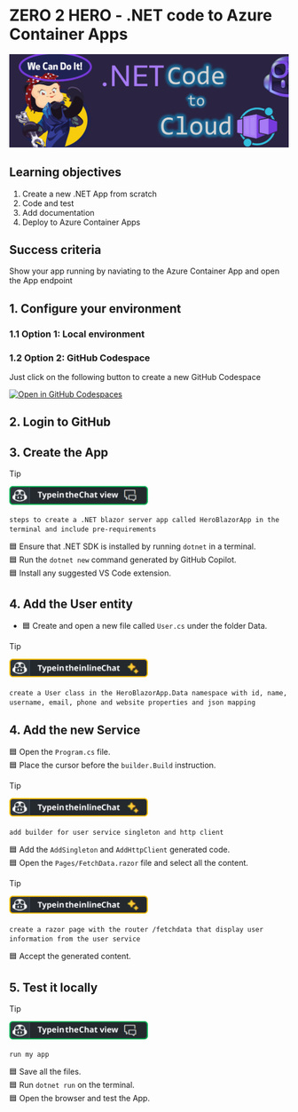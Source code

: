 
# ZERO 2 HERO - .NET code to Azure Container Apps

![image](../../media/banners/dotnet-to-aca.PNG)

## Learning objectives

1. Create a new .NET App from scratch
2. Code and test
3. Add documentation
4. Deploy to Azure Container Apps

## Success criteria

Show your app running by naviating to the Azure Container App and open the App endpoint

## 1. Configure your environment

### 1.1 Option 1: Local environment

### 1.2 Option 2: GitHub Codespace
Just click on the following button to create a new GitHub Codespace

[![Open in GitHub Codespaces](https://github.com/codespaces/badge.svg)](https://codespaces.new/Azure-Samples/zero2hero/tree/main)

## 2. Login to GitHub




## 3. Create the App

> [!TIP]
>
> [<img src="../../media/copilot/chat-view.svg" alt="You can access the Chat view via the Activity Bar or by pressing Ctrl+Alt+I" width="250"/>](https://code.visualstudio.com/docs/copilot/copilot-chat#_chat-view)
> 
> `steps to create a .NET blazor server app called HeroBlazorApp in the terminal and include pre-requirements`

🟦 Ensure that .NET SDK is installed by running `dotnet` in a terminal.  
🟦 Run the `dotnet new` command generated by GitHub Copilot.  
🟦 Install any suggested VS Code extension.  

## 4. Add the User entity

- 🟦 Create and open a new file called `User.cs` under the folder Data.

> [!TIP]
> 
> [<img src="../../media/copilot/inline-chat.svg" alt="You can press Ctrl+I on your keyboard to bring up Copilot inline chat" width="250"/>](https://code.visualstudio.com/docs/copilot/copilot-chat#_inline-chat)
> 
> `create a User class in the HeroBlazorApp.Data namespace with id, name, username, email, phone and website properties and json mapping`


## 4. Add the new Service

🟦 Open the `Program.cs` file.  
🟦 Place the cursor before the `builder.Build` instruction.  

> [!TIP]
> 
> [<img src="../../media/copilot/inline-chat.svg" alt="You can press Ctrl+I on your keyboard to bring up Copilot inline chat" width="250"/>](https://code.visualstudio.com/docs/copilot/copilot-chat#_inline-chat)
> 
> `add builder for user service singleton and http client`

🟦 Add the `AddSingleton` and `AddHttpClient` generated code.  
🟦 Open the `Pages/FetchData.razor` file and select all the content.  

> [!TIP]
>
> [<img src="../../media/copilot/inline-chat.svg" alt="You can press Ctrl+I on your keyboard to bring up Copilot inline chat" width="250"/>](https://code.visualstudio.com/docs/copilot/copilot-chat#_inline-chat)
> 
> `create a razor page with the router /fetchdata that display user information from the user service`

🟦 Accept the generated content.  

## 5. Test it locally

> [!TIP]
>
> [<img src="../../media/copilot/chat-view.svg" alt="You can access the Chat view via the Activity Bar or by pressing Ctrl+Alt+I" width="250"/>](https://code.visualstudio.com/docs/copilot/copilot-chat#_chat-view)
> 
> `run my app`

🟦 Save all the files.  
🟦 Run `dotnet run` on the terminal.  
🟦 Open the browser and test the App.  
